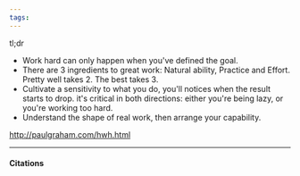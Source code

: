 ```yaml
---
tags: 
---
```

tl;dr
- Work hard can only happen when you've defined the goal. 
- There are 3 ingredients to great work: Natural ability, Practice and Effort. Pretty well takes 2. The best takes 3. 
- Cultivate a sensitivity to what you do, you'll notices when the result starts to drop. it's critical in both directions: either you're being lazy, or you're working too hard. 
- Understand the shape of real work, then arrange your capability.

http://paulgraham.com/hwh.html

---

#### Citations